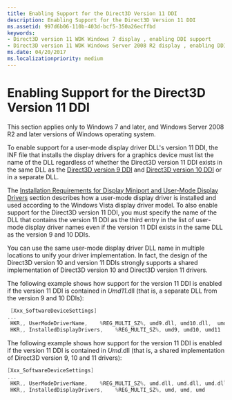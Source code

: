 ```yaml
---
title: Enabling Support for the Direct3D Version 11 DDI
description: Enabling Support for the Direct3D Version 11 DDI
ms.assetid: 997d6b06-110b-403d-bcf5-350a26ecffbd
keywords:
- Direct3D version 11 WDK Windows 7 display , enabling DDI support
- Direct3D version 11 WDK Windows Server 2008 R2 display , enabling DDI support
ms.date: 04/20/2017
ms.localizationpriority: medium
---
```


# Enabling Support for the Direct3D Version 11 DDI


This section applies only to Windows 7 and later, and Windows Server 2008 R2 and later versions of Windows operating system.

To enable support for a user-mode display driver DLL's version 11 DDI, the INF file that installs the display drivers for a graphics device must list the name of the DLL regardless of whether the Direct3D version 11 DDI exists in the same DLL as the [Direct3D version 9 DDI](https://msdn.microsoft.com/library/windows/hardware/ff552927) and [Direct3D version 10 DDI](https://msdn.microsoft.com/library/windows/hardware/ff552909) or in a separate DLL.

The [Installation Requirements for Display Miniport and User-Mode Display Drivers](installing-display-miniport-and-user-mode-display-drivers.md) section describes how a user-mode display driver is installed and used according to the Windows Vista display driver model. To also enable support for the Direct3D version 11 DDI, you must specify the name of the DLL that contains the version 11 DDI as the third entry in the list of user-mode display driver names even if the version 11 DDI exists in the same DLL as the version 9 and 10 DDIs.

You can use the same user-mode display driver DLL name in multiple locations to unify your driver implementation. In fact, the design of the Direct3D version 10 and version 11 DDIs strongly supports a shared implementation of Direct3D version 10 and Direct3D version 11 drivers.

The following example shows how support for the version 11 DDI is enabled if the version 11 DDI is contained in *Umd11*.dll (that is, a separate DLL from the version 9 and 10 DDIs):

```cpp
 [Xxx_SoftwareDeviceSettings]
...
 HKR,, UserModeDriverName,    %REG_MULTI_SZ%, umd9.dll, umd10.dll,  umd11.dll
 HKR,, InstalledDisplayDrivers,    %REG_MULTI_SZ%, umd9, umd10, umd11 
```

The following example shows how support for the version 11 DDI is enabled if the version 11 DDI is contained in *Umd*.dll (that is, a shared implementation of Direct3D version 9, 10 and 11 drivers):

```cpp
[Xxx_SoftwareDeviceSettings]
...
 HKR,, UserModeDriverName,    %REG_MULTI_SZ%, umd.dll, umd.dll, umd.dll
 HKR,, InstalledDisplayDrivers,    %REG_MULTI_SZ%, umd, umd, umd 
```

 

 





